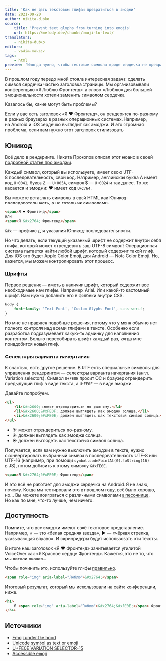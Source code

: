 ```yaml
---
title: 'Как не дать текстовым глифам превратиться в эмоджи'
date: 2021-09-20
author: nikita-dubko
source:
    title: 'Prevent text glyphs from turning into emojis'
    url: https://mefody.dev/chunks/emoji-to-text/
translators:
    - nikita-dubko
editors:
    - vadim-makeev
tags:
    - html
preview: 'Иногда нужно, чтобы тестовые символы вроде сердечка не превращались в эмоджи. Есть несколько способов решить эту задачу.'
---
```


В прошлом году передо мной стояла интересная задача: сделать символ сердечка частью заголовка страницы. Мы организовывали конференцию «Я Люблю Фронтенд», а слово «Люблю» для большей эмоциональности хотели заменить символом сердечка.

Казалось бы, какие могут быть проблемы?

Если у вас есть заголовок «Я ❤ Фронтенд», он рендерится по-разному в разных браузерах в разных операционных системах. Например, на Android и iOS сердечко выглядит как эмоджи. И это огромная проблема, если вам нужно этот заголовок стилизовать.

## Юникод

Всё дело в рендеринге. Никита Прокопов описал этот нюанс в своей [подробной статье про эмоджи](https://tonsky.me/blog/emoji/).

Каждый символ, который вы используете, имеет свою UTF-8 последовательность, свой код. Например, английская буква A имеет код `U+0041`, буква Z — `U+005A`, символ $ — `U+0024` и так далее. То же касается и эмоджи: ❤ имеет код `U+2764`.

Вы можете вставлять символы в свой HTML как Юникод-последовательность, а не готовыми символами.

```html
<span>Я ❤ Фронтенд</span>
или
<span>Я &#x2764; Фронтенд</span>
```

`&#x` — префикс для указания Юникод-последовательности.

Но что делать, если текущий указанный шрифт не содержит внутри себя глифа, который может отрендерить ваш UTF-8 символ? Операционная система пытается найти любой шрифт, который содержит такой глиф. Для iOS это будет Apple Color Emoji, для Android — Noto Color Emoji. Но, кажется, мы можем контролировать этот процесс.

### Шрифты

Первое решение — иметь в наличии шрифт, который содержит все необходимые нам глифы. Например, Arial. Или какой-то кастомный шрифт. Вам нужно добавить его в фолбеки внутри CSS.

```css
body {
    font-family: 'Text Font', 'Custom Glyphs Font', sans-serif;
}
```

Но мне не нравятся подобные решения, потому что у меня обычно нет полного контроля над всеми глифами в тексте. Особенно если разработка подразумевает какую-то админку для наполнения контентом. Больно пересобирать шрифт каждый раз, когда мне понадобится новый глиф.

### Селекторы варианта начертания

К счастью, есть другое решение. В UTF есть специальные символы для управления рендерингом — селекторы варианта начертания (англ. Variation selectors). Символ `U+FE0E` просит ОС и браузер отрендерить предыдущий глиф в виде текста, а `U+FE0F` — в виде эмоджи.

Давайте попробуем.

```html
<ul>
    <li>&#x2600; может отрендериться по-разному.</li>
    <li>&#x2600;&#xFE0F; должен выглядеть как эмоджи солнца.</li>
    <li>&#x2600;&#xFE0E; должен выглядеть как текстовый символ солнца.</li>
</ul>
```

<ul>
    <li>&#x2600; может отрендериться по-разному.</li>
    <li>&#x2600;&#xFE0F; должен выглядеть как эмоджи солнца.</li>
    <li>&#x2600;&#xFE0E; должен выглядеть как текстовый символ солнца.</li>
</ul>

Получается, если вам нужно выключить эмоджи в тексте, нужно сконвертировать выбранный символ в последовательность UTF-8 или UTF-16 (например, при помощи `symbol.codePointAt(0).toString(16)` в JS), потом добавить к этому символу `&#xFE0E`.

```html
<span>Я &#x2764;&#xFE0E; Фронтенд</span>
```

И это всё не работает для эмоджи сердечка на Android. Я не знаю, почему. Когда мы тестировали это в прошлом году, всё было хорошо, но... Вы можете поиграться с различными символами [в песочнице](https://codepen.io/dark_mefody/pen/NWgMxrd). Но как по мне, что-то лучше, чем ничего.

## Доступность

Помните, что все эмоджи имеют своё текстовое представление. Например, ⭐︎ — это «белая средняя звезда», ► — «чёрная стрелка, указывающая вправо». И скринридеры будут использовать эти тексты.

В итоге наш заголовок «Я ❤ Фронтенд» зачитывается утилитой VoiceOver как «Я Красное сердце Фронтенд». Кажется, это не то, что мы хотели сказать.

Чтобы починить это, используйте глифы [правильно](https://tink.uk/accessible-emoji/).

```html
<span role="img" aria-label="Люблю">&#x2764;</span>
```

Итоговый результат, который мы использовали на сайте конференции, ниже.

```html
<h1>
    Я <span role="img" aria-label="Люблю">&#x2764;&#xFE0E;</span> Фронтенд!
</h1>
```

## Источники

- [Emoji under the hood](https://tonsky.me/blog/emoji/)
- [Unicode symbol as text or emoji](https://mts.io/2015/04/21/unicode-symbol-render-text-emoji/)
- [U+FE0E VARIATION SELECTOR-15](https://codepoints.net/U+FE0E)
- [Accessible emoji](https://tink.uk/accessible-emoji/)
